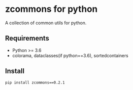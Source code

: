 # zcommons for python

A collection of common utils for python.  

## Requirements

+ Python >= 3.6  
+ colorama, dataclasses(if python==3.6), sortedcontainers

## Install

```shell
pip install zcommons==0.2.1
```
